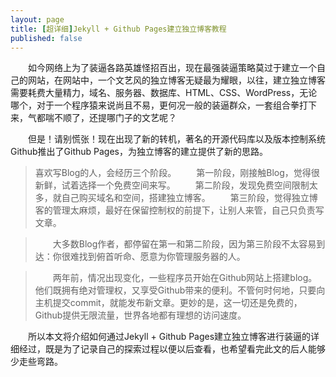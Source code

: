 ```yaml
---
layout: page
title: [超详细]Jekyll + Github Pages建立独立博客教程
published: false
---
```


　　如今网络上为了装逼各路英雄怪招百出，现在最强装逼策略莫过于建立一个自己的网站，在网站中，一个文艺风的独立博客无疑最为耀眼，以往，建立独立博客需要耗费大量精力，域名、服务器、数据库、HTML、CSS、WordPress，无论哪个，对于一个程序猿来说尚且不易，更何况一般的装逼群众，一套组合拳打下来，气都喘不顺了，还提哪门子的文艺呢？

　　但是！请别慌张！现在出现了新的转机，著名的开源代码库以及版本控制系统Github推出了Github Pages，为独立博客的建立提供了新的思路。

>喜欢写Blog的人，会经历三个阶段。
　　第一阶段，刚接触Blog，觉得很新鲜，试着选择一个免费空间来写。
　　第二阶段，发现免费空间限制太多，就自己购买域名和空间，搭建独立博客。
　　第三阶段，觉得独立博客的管理太麻烦，最好在保留控制权的前提下，让别人来管，自己只负责写文章。

>　　大多数Blog作者，都停留在第一和第二阶段，因为第三阶段不太容易到达：你很难找到俯首听命、愿意为你管理服务器的人。

>　　两年前，情况出现变化，一些程序员开始在Github网站上搭建blog。他们既拥有绝对管理权，又享受Github带来的便利。不管何时何地，只要向主机提交commit，就能发布新文章。更妙的是，这一切还是免费的，Github提供无限流量，世界各地都有理想的访问速度。

　　所以本文将介绍如何通过Jekyll + Github Pages建立独立博客进行装逼的详细经过，既是为了记录自己的探索过程以便以后查看，也希望看完此文的后人能够少走些弯路。